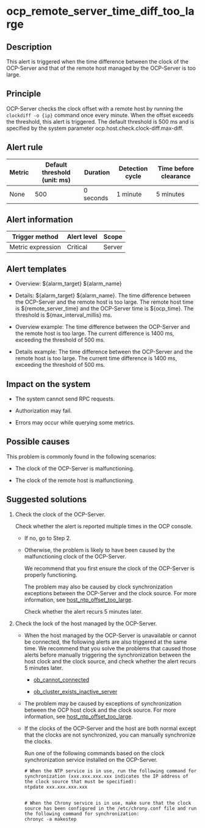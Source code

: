 ocp_remote_server_time_diff_too_large 
==========================================================



**Description** 
------------------------------------

This alert is triggered when the time difference between the clock of the OCP-Server and that of the remote host managed by the OCP-Server is too large.

Principle 
------------------------------

OCP-Server checks the clock offset with a remote host by running the `clockdiff -o {ip}` command once every minute. When the offset exceeds the threshold, this alert is triggered. The default threshold is 500 ms and is specified by the system parameter ocp.host.check.clock-diff.max-diff.

**Alert rule** 
-----------------------------------



| Metric | Default threshold (unit: ms) | Duration  | Detection cycle | Time before clearance |
|--------|------------------------------|-----------|-----------------|-----------------------|
| None   | 500                          | 0 seconds | 1 minute        | 5 minutes             |



**Alert information** 
------------------------------------------



|  Trigger method   | Alert level | Scope  |
|-------------------|-------------|--------|
| Metric expression | Critical    | Server |



**Alert templates** 
----------------------------------------

* Overview: \${alarm_target} ${alarm_name}

  

* Details: \${alarm_target} \${alarm_name}. The time difference between the OCP-Server and the remote host is too large. The remote host time is \${remote_server_time} and the OCP-Server time is \${ocp_time}. The threshold is \${max_interval_millis} ms.

  

* Overview example: The time difference between the OCP-Server and the remote host is too large. The current difference is 1400 ms, exceeding the threshold of 500 ms.

  

* Details example: The time difference between the OCP-Server and the remote host is too large. The current time difference is 1400 ms, exceeding the threshold of 500 ms.

  




**Impact on the system** 
---------------------------------------------

* The system cannot send RPC requests.

  

* Authorization may fail.

  

* Errors may occur while querying some metrics.

  




Possible causes 
------------------------------------

This problem is commonly found in the following scenarios:

* The clock of the OCP-Server is malfunctioning.

  

* The clock of the remote host is malfunctioning.

  




Suggested solutions 
----------------------------------------

1. Check the clock of the OCP-Server. 

   Check whether the alert is reported multiple times in the OCP console. 
   * If no, go to Step 2.

     
   
   * Otherwise, the problem is likely to have been caused by the malfunctioning clock of the OCP-Server. 

     We recommend that you first ensure the clock of the OCP-Server is properly functioning. 

     The problem may also be caused by clock synchronization exceptions between the OCP-Server and the clock source. For more information, see [host_ntp_offset_too_large](../300.application-alert/1900.host_ntp_offset_too_large-host-ntp-offset-too-large.md). 

     Check whether the alert recurs 5 minutes later.
     
   

   

2. Check the lock of the host managed by the OCP-Server. 

   * When the host managed by the OCP-Server is unavailable or cannot be connected, the following alerts are also triggered at the same time. We recommend that you solve the problems that caused those alerts before manually triggering the synchronization between the host clock and the clock source, and check whether the alert recurs 5 minutes later. 

     * [ob_cannot_connected](../200.ob-alert/100.ob_cannot_connected-observer-cannot-be-connected.md)

       
     
     * [ob_cluster_exists_inactive_server](../200.ob-alert/300.ob_cluster_exists_inactive_server-ob-the-cluster-is-not-working.md)

       
     

     
   
   * The problem may be caused by exceptions of synchronization between the OCP host clock and the clock source. For more information, see [host_ntp_offset_too_large](../300.application-alert/1900.host_ntp_offset_too_large-host-ntp-offset-too-large.md).

     
   
   * If the clocks of the OCP-Server and the host are both normal except that the clocks are not synchronized, you can manually synchronize the clocks. 

     Run one of the following commands based on the clock synchronization service installed on the OCP-Server. 

     ```shell
     # When the NTP service is in use, run the following command for synchronization (xxx.xxx.xxx.xxx indicates the IP address of the clock source that must be specified): 
     ntpdate xxx.xxx.xxx.xxx
     
     
     # When the Chrony service is in use, make sure that the clock source has been configured in the /etc/chrony.conf file and run the following command for synchronization: 
     chronyc -a makestep
     ```

     
   

   



